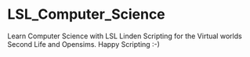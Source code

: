 # LSL_Computer_Science
Learn Computer Science with LSL Linden Scripting for the Virtual worlds Second Life and Opensims. Happy Scripting :-)
